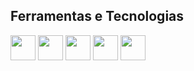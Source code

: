## Ferramentas e Tecnologias

<img loading="lazy" src="https://cdn.jsdelivr.net/gh/devicons/devicon/icons/git/git-original.svg" width="40" height="40"/> <img loading="lazy" src="https://cdn.jsdelivr.net/gh/devicons/devicon@latest/icons/python/python-original-wordmark.svg" width="40" height="40"/> <img loading="lazy" src="https://cdn.jsdelivr.net/gh/devicons/devicon@latest/icons/pyscript/pyscript-original-wordmark.svg" width="40" height="40"/> <img loading="lazy" src="https://cdn.jsdelivr.net/gh/devicons/devicon@latest/icons/r/r-original.svg" width="40" height="40"/> <img loading="lazy" src="https://cdn.jsdelivr.net/gh/devicons/devicon@latest/icons/rstudio/rstudio-original.svg" width="40" height="40"/>
          
